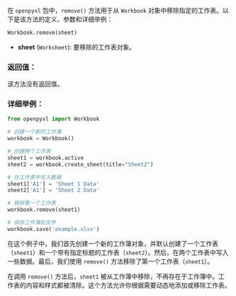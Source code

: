 在 `openpyxl` 包中，`remove()` 方法用于从 `Workbook` 对象中移除指定的工作表。以下是该方法的定义、参数和详细举例：

```python
Workbook.remove(sheet)
```

- **sheet** (`Worksheet`): 要移除的工作表对象。

### 返回值：

该方法没有返回值。

### 详细举例：

```python
from openpyxl import Workbook

# 创建一个新的工作簿
workbook = Workbook()

# 创建两个工作表
sheet1 = workbook.active
sheet2 = workbook.create_sheet(title="Sheet2")

# 在工作表中写入数据
sheet1['A1'] = 'Sheet 1 Data'
sheet2['A1'] = 'Sheet 2 Data'

# 移除第一个工作表
workbook.remove(sheet1)

# 保存工作簿到文件
workbook.save('example.xlsx')
```

在这个例子中，我们首先创建一个新的工作簿对象，并默认创建了一个工作表（`sheet1`）和一个带有指定标题的工作表（`sheet2`）。然后，在两个工作表中写入一些数据。最后，我们使用 `remove()` 方法移除了第一个工作表（`sheet1`）。

在调用 `remove()` 方法后，`sheet1` 被从工作簿中移除，不再存在于工作簿中。工作表的内容和样式都被清除。这个方法允许你根据需要动态地添加或移除工作表。